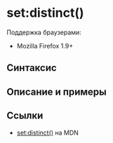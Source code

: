 # set​:distinct()

Поддержка браузерами:

- Mozilla Firefox 1.9+

## Синтаксис

## Описание и примеры

## Ссылки

- [set​:distinct()](https://developer.mozilla.org/en-US/docs/Web/EXSLT/set/distinct) на MDN
